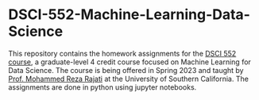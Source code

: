 # DSCI-552-Machine-Learning-Data-Science

This repository contains the homework assignments for the [DSCI 552 course](https://classes.usc.edu/term-20231/course/dsci-552/), a graduate-level 4 credit course focused on Machine Learning for Data Science. The course is being offered in Spring 2023 and taught by [Prof. Mohammed Reza Rajati](https://www.indecan.net/reza-rajati) at the University of Southern California. The assignments are done in python using jupyter notebooks.
